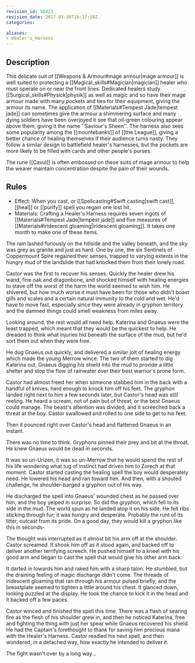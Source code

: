 ```yaml
---
revision_id: 50423
revision_date: 2017-03-30T16:17:18Z
categories:

aliases:
- Healer's_Harness
---
```


## Description
This delicate suit of [[Weapons & Armour#mage armour|mage armour]] is well suited to protecting a [[Magical_skills#Magician|magician]] healer who must operate on or near the front lines. Dedicated healers study [[Surgical_skills#Physick|physik]] as well as magic and so have their mage armour made with many pockets and ties for their equipment, giving the armour its name. The application of [[Materials#Tempest Jade|tempest jade]] can sometimes give the armour a shimmering surface and many dying soldiers have been overjoyed it see that oil-green colouring appear above them, giving it the name ''Saviour's Sheen''. The harness also sees some popularity among the [[mountebanks]] of [[the League]], giving a better chance of healing themselves if their audience turns nasty. They follow a similar design to battlefield healer's harnesses, but the pockets are more likely to be filled with cards and other people's purses. 

The rune [[Cavul]] is often embossed on these suits of mage armour to help the wearer maintain concentration despite the pain of their wounds. 


## Rules

* Effect: When you cast, or [[Spellcasting#Swift casting|swift cast]], [[heal]] or [[purify]] spell you regain one lost hit.
* Materials: Crafting a Healer's Harness requires seven ingots of [[Materials#Tempest Jade|tempest jade]] and five measures of [[Materials#iridescent gloaming|iridescent gloaming]]. It takes one month to make one of these items.


The rain lashed furiously on the hillside and the valley beneath, and the sky was grey as granite and just as hard. One by one, the six Sentinels of Coppermount Spire regained their senses, trapped to varying extents in the hungry mud of the landslide that had knocked them from their lonely road.

Castor was the first to recover his senses. Quickly the healer drew his wand, fine oak and dragonbone, and shocked himself with healing energies to stave off the worst of the harm the world seemed to wish him. He shivered, but how much worse it must have been for those who didn't boast gills and scales and a certain natural immunity to the cold and wet. He'd have to move fast, especially since they were already in gryphon territory and the damned things could smell weakness from miles away.

Looking around, the rest would all need help. Katerina and Gnaeus were the least trapped, which meant that they would be the quickest to help. He dreaded to think what injuries hid beneath the surface of the mud, but he'd sort them out when they were free.

He dug Gnaeus out quickly, and delivered a similar jolt of healing energy which made the young Merrow wince. The two of them started to dig Katerina out, Gnaeus digging his shield into the mud to provide a little shelter and stop the flow of rainwater over their best warrior's prone form.

Castor had almost freed her when someone stabbed him in the back with a handful of knives, hard enough to knock him off his feet. The gryphon landed right next to him a few seconds later, but Castor's head was still reeling. He heard a scream, not of pain but of threat, or the best Gnaeus could manage. The beast's attention was divided, and it screeched back a threat at the boy. Castor swallowed and rolled to one side to get to his feet.

Then it pounced right over Castor's head and flattened Gnaeus in an instant.

There was no time to think. Gryphons pinned their prey and bit at the throat. He knew Gnaeus would be dead in seconds.

It was so un-Urizen, it was so un-Merrow that he would spend the rest of his life wondering what tug of instinct had driven him to Zorech at that moment. Castor started casting the healing spell the boy would desperately need. He lowered his head and ran toward him. And then, with a shouted challenge, he shoulder-barged a gryphon out of his way.

He discharged the spell into Gnaeus' wounded chest as he passed over him, and the boy yelped in surprise. So did the gryphon, which fell to its side in the mud. The world spun as he landed atop it on his side. He felt ribs sticking through fur; it was hungry and desperate. Probably the runt of its litter, outcast from its pride. On a good day, they would kill a gryphon like this in seconds-

The thought was interrupted as it almost bit his arm off at the shoulder. Castor screamed. It shook him off as it stood again, and backed off to deliver another terrifying screech. He pushed himself to a kneel with his good arm and began to cast the spell that would give his other arm back.

It darted in towards him and raked him with a sharp talon. He stumbled, but the draining feeling of magic discharge didn't come. The threads of iridescent gloaming that ran through his armour pulsed briefly, and the breastplate seemed to tighten a little around his chest. It glanced down, looking puzzled at the display. He took the chance to kick it in the head and it backed off a few paces.

Castor winced and finished the spell this time. There was a flash of searing fire as the flesh of his shoulder grew in, and then he noticed Katerina, free and fighting the thing with just her spear while Gnaeus recovered his shield. He had the Captain's forethought to thank for saving him precious mana with the Healer's Harness. Castor readied his next spell, and then wondered, in a detached way, how exactly he intended to deliver it.

The fight wasn't over by a long way...